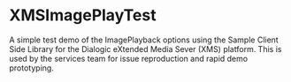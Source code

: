 XMSImagePlayTest
================
A simple test demo of the ImagePlayback options using the Sample Client Side Library for the Dialogic eXtended Media Sever (XMS) platform.  This is used by the services team for issue reproduction and rapid demo prototyping.
